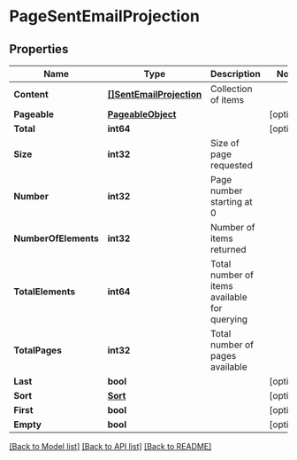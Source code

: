 # PageSentEmailProjection

## Properties

Name | Type | Description | Notes
------------ | ------------- | ------------- | -------------
**Content** | [**[]SentEmailProjection**](SentEmailProjection) | Collection of items | 
**Pageable** | [**PageableObject**](PageableObject) |  | [optional] 
**Total** | **int64** |  | [optional] 
**Size** | **int32** | Size of page requested | 
**Number** | **int32** | Page number starting at 0 | 
**NumberOfElements** | **int32** | Number of items returned | 
**TotalElements** | **int64** | Total number of items available for querying | 
**TotalPages** | **int32** | Total number of pages available | 
**Last** | **bool** |  | [optional] 
**Sort** | [**Sort**](Sort) |  | [optional] 
**First** | **bool** |  | [optional] 
**Empty** | **bool** |  | [optional] 

[[Back to Model list]](../README#documentation-for-models) [[Back to API list]](../README#documentation-for-api-endpoints) [[Back to README]](../README)


